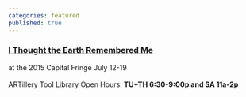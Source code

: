 ```yaml
---
categories: featured
published: true
---
```





### [I Thought the Earth Remembered Me](http://banishedproductions.org/hybrids/ithoughttheearth/)
at the 2015 Capital Fringe July 12-19
<br>
<br>
ARTillery Tool Library Open Hours:
**TU+TH 6:30-9:00p and
SA 11a-2p**
